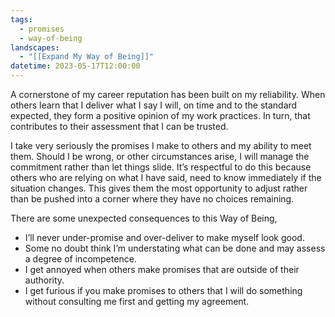 ```yaml
---
tags:
  - promises
  - way-of-being
landscapes:
  - "[[Expand My Way of Being]]"
datetime: 2023-05-17T12:00:00
---
```

A cornerstone of my career reputation has been built on my reliability. When others learn that I deliver what I say I will, on time and to the standard expected, they form a positive opinion of my work practices. In turn, that contributes to their assessment that I can be trusted.

I take very seriously the promises I make to others and my ability to meet them. Should I be wrong, or other circumstances arise, I will manage the commitment rather than let things slide. It’s respectful to do this because others who are relying on what I have said, need to know immediately if the situation changes. This gives them the most opportunity to adjust rather than be pushed into a corner where they have no choices remaining.

There are some unexpected consequences to this Way of Being,
- I’ll never under-promise and over-deliver to make myself look good.
- Some no doubt think I’m understating what can be done and may assess a degree of incompetence. 
- I get annoyed when others make promises that are outside of their authority.
- I get furious if you make promises to others that I will do something without consulting me first and getting my agreement.
